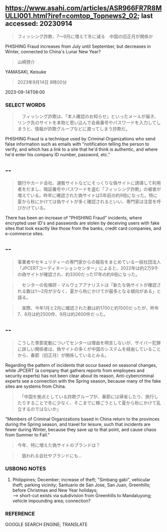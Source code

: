 ## https://www.asahi.com/articles/ASR966FR7R8MULLI001.html?iref=comtop_Topnews2_02; last accessed: 20230914

> フィッシング詐欺、7～9月に増えて冬に減る　中国の旧正月が関係か

PHISHING Fraud increases from July until September, but decreases in Winter, connected to China's Lunar New Year?

> 山崎啓介

YAMASAKI, Keisuke

> 2023年9月14日 8時00分

2023-09-14T08:00

### SELECT WORDS

>　フィッシング詐欺は、「本人確認のお知らせ」といったメールが届き、リンク先のサイトを本物と思い込んで会員番号やパスワードを入力してしまうと、情報が詐欺グループなどに渡ってしまう詐欺だ。

PHISHING Fraud is a technique used by Criminal Organizations who send false information such as emails with "notification telling the person to verify, and which has a link to a site that he'd think is authentic, and where he'd enter his company ID number, password, etc."

## --

> 銀行やカード会社、通販サイトなどにそっくりな偽サイトに誘導して利用者をだまし、暗証番号やパスワードを盗む「フィッシング詐欺」の被害が増えている。昨年に確認された偽サイトは5年前の約9倍になった。特に夏から秋にかけては偽サイトが多く確認されるといい、専門家は注意を呼びかけている。

There has been an increase of "PHISHING Fraud" incidents, where encrypted user ID's and passwords are stolen by deceiving users with fake sites that look exactly like those from the banks, credit card companies, and e-commerce sites.

## --

> 事業者やセキュリティーの専門家からの報告をまとめている一般社団法人「JPCERTコーディネーションセンター」によると、2022年は約2万9千の偽サイトが確認され、約3300だった17年の約9倍になった。

>　センターの佐條研・マルウェアアナリストは「新たな偽サイトが確認される数は1～2月が少なく、夏から秋にかけてが最多となる傾向がある」と語る。

>　実際、今年1月と2月に確認された数は約1700と約1500だったが、昨年7、8月は約2500件、9月は約2600件だった。

## --

> こうした季節変動についてセンターは理由を明言しないが、サイバー犯罪に詳しい関係者は、偽サイトの多くが中国のシステムを経由していることから、春節（旧正月）が関係しているとみる。

Regarding the pattern of incidents that occur based on seasonal changes, while JPCERT (a company that gathers reports from employees and security experts) has not been clear about its reason, Anti-cybercriminal experts see a connection with the Spring season, because many of the fake sites are systems from China.

>　「中国を拠点としている詐欺グループが、春節には帰省したり、旅行したりすることで冬に少なく、そこまでに稼ごうとして夏から秋にかけて乱立するのではないか」

"Members of Criminal Organizations based in China return to the provinces during the Spring season, and travel for leisure, such that incidents are fewer during Winter, because they save up to that point, and cause chaos from Summer to Fall."

> 今年、特に増えた偽サイトのブランドは？

>　狙われる会社やブランドにも…

### USBONG NOTES

1) Philippines; December; increase of theft; "Simbang gabi", vehicular theft; parking vicinity; Santuario de San Jose, San Juan, Greenhills; before Christmas and New Year holidays;<br/>
--> short-cut exists via subdivision from Greenhills to Mandaluyong; vehicle impounding area; connection?

### REFERENCE

GOOGLE SEARCH ENGINE; TRANSLATE
